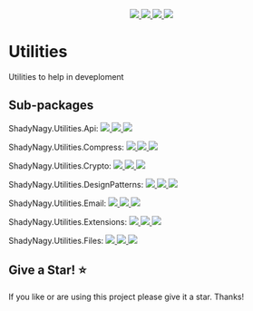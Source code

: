 <p align="center">
    <a href="https://www.nuget.org/packages/ShadyNagy.Utilities.Api" alt="NuGet">
        <img src="https://img.shields.io/nuget/v/ShadyNagy.Utilities.Api" />
    </a>
    <a href="https://www.nuget.org/packages/ShadyNagy.Utilities.Api" alt="NuGet">
        <img src="https://img.shields.io/nuget/dt/ShadyNagy.Utilities.Api" />
    </a>
    <a href="https://github.com/shadynagy/Utilities/workflows/publish%20ShadyNagy.Utilities.Api%20to%20nuget/badge.svg" alt="Contributors">
        <img src="https://github.com/shadynagy/Utilities/workflows/publish%20ShadyNagy.Utilities.Api%20to%20nuget/badge.svg" />
    </a>
    <a href="https://github.com/ShadyNagy/Utilities/graphs/contributors" alt="Contributors">
        <img src="https://img.shields.io/github/contributors/ShadyNagy/Utilities" />
    </a>
</p>


# Utilities

Utilities to help in deveploment


## Sub-packages

<p align="left">   
ShadyNagy.Utilities.Api: 
    <a href="https://www.nuget.org/packages/ShadyNagy.Utilities.Api" alt="NuGet">
        <img src="https://img.shields.io/nuget/v/ShadyNagy.Utilities.Api" />
    </a>
    <a href="https://www.nuget.org/packages/ShadyNagy.Utilities.Api" alt="NuGet">
        <img src="https://img.shields.io/nuget/dt/ShadyNagy.Utilities.Api" />
    </a>
    <a href="https://github.com/shadynagy/Utilities/workflows/publish%20ShadyNagy.Utilities.Api%20to%20nuget/badge.svg" alt="Contributors">
        <img src="https://github.com/shadynagy/Utilities/workflows/publish%20ShadyNagy.Utilities.Api%20to%20nuget/badge.svg" />
    </a>
</p>
<p align="left">   
ShadyNagy.Utilities.Compress: 
    <a href="https://www.nuget.org/packages/ShadyNagy.Utilities.Compress" alt="NuGet">
        <img src="https://img.shields.io/nuget/v/ShadyNagy.Utilities.Compress" />
    </a>
    <a href="https://www.nuget.org/packages/ShadyNagy.Utilities.Compress" alt="NuGet">
        <img src="https://img.shields.io/nuget/dt/ShadyNagy.Utilities.Compress" />
    </a>
    <a href="https://github.com/shadynagy/Utilities/workflows/publish%20ShadyNagy.Utilities.Compress%20to%20nuget/badge.svg" alt="Contributors">
        <img src="https://github.com/shadynagy/Utilities/workflows/publish%20ShadyNagy.Utilities.Compress%20to%20nuget/badge.svg" />
    </a>
</p>
<p align="left">   
ShadyNagy.Utilities.Crypto: 
    <a href="https://www.nuget.org/packages/ShadyNagy.Utilities.Crypto" alt="NuGet">
        <img src="https://img.shields.io/nuget/v/ShadyNagy.Utilities.Crypto" />
    </a>
    <a href="https://www.nuget.org/packages/ShadyNagy.Utilities.Crypto" alt="NuGet">
        <img src="https://img.shields.io/nuget/dt/ShadyNagy.Utilities.Crypto" />
    </a>
    <a href="https://github.com/shadynagy/Utilities/workflows/publish%20ShadyNagy.Utilities.Crypto%20to%20nuget/badge.svg" alt="Contributors">
        <img src="https://github.com/shadynagy/Utilities/workflows/publish%20ShadyNagy.Utilities.Crypto%20to%20nuget/badge.svg" />
    </a>
</p>
<p align="left">   
ShadyNagy.Utilities.DesignPatterns: 
    <a href="https://www.nuget.org/packages/ShadyNagy.Utilities.DesignPatterns" alt="NuGet">
        <img src="https://img.shields.io/nuget/v/ShadyNagy.Utilities.DesignPatterns" />
    </a>
    <a href="https://www.nuget.org/packages/ShadyNagy.Utilities.DesignPatterns" alt="NuGet">
        <img src="https://img.shields.io/nuget/dt/ShadyNagy.Utilities.DesignPatterns" />
    </a>
    <a href="https://github.com/shadynagy/Utilities/workflows/publish%20ShadyNagy.Utilities.DesignPatterns%20to%20nuget/badge.svg" alt="Contributors">
        <img src="https://github.com/shadynagy/Utilities/workflows/publish%20ShadyNagy.Utilities.DesignPatterns%20to%20nuget/badge.svg" />
    </a>
</p>
<p align="left">   
ShadyNagy.Utilities.Email: 
    <a href="https://www.nuget.org/packages/ShadyNagy.Utilities.Email" alt="NuGet">
        <img src="https://img.shields.io/nuget/v/ShadyNagy.Utilities.Email" />
    </a>
    <a href="https://www.nuget.org/packages/ShadyNagy.Utilities.Email" alt="NuGet">
        <img src="https://img.shields.io/nuget/dt/ShadyNagy.Utilities.Email" />
    </a>
    <a href="https://github.com/shadynagy/Utilities/workflows/publish%20ShadyNagy.Utilities.Email%20to%20nuget/badge.svg" alt="Contributors">
        <img src="https://github.com/shadynagy/Utilities/workflows/publish%20ShadyNagy.Utilities.Email%20to%20nuget/badge.svg" />
    </a>
</p>
<p align="left">   
ShadyNagy.Utilities.Extensions: 
    <a href="https://www.nuget.org/packages/ShadyNagy.Utilities.Extensions" alt="NuGet">
        <img src="https://img.shields.io/nuget/v/ShadyNagy.Utilities.Extensions" />
    </a>
    <a href="https://www.nuget.org/packages/ShadyNagy.Utilities.Extensions" alt="NuGet">
        <img src="https://img.shields.io/nuget/dt/ShadyNagy.Utilities.Extensions" />
    </a>
    <a href="https://github.com/shadynagy/Utilities/workflows/publish%20ShadyNagy.Utilities.Extensions%20to%20nuget/badge.svg" alt="Contributors">
        <img src="https://github.com/shadynagy/Utilities/workflows/publish%20ShadyNagy.Utilities.Extensions%20to%20nuget/badge.svg" />
    </a>
</p>
<p align="left">   
ShadyNagy.Utilities.Files: 
    <a href="https://www.nuget.org/packages/ShadyNagy.Utilities.Files" alt="NuGet">
        <img src="https://img.shields.io/nuget/v/ShadyNagy.Utilities.Files" />
    </a>
    <a href="https://www.nuget.org/packages/ShadyNagy.Utilities.Files" alt="NuGet">
        <img src="https://img.shields.io/nuget/dt/ShadyNagy.Utilities.Files" />
    </a>
    <a href="https://github.com/shadynagy/Utilities/workflows/publish%20ShadyNagy.Utilities.Files%20to%20nuget/badge.svg" alt="Contributors">
        <img src="https://github.com/shadynagy/Utilities/workflows/publish%20ShadyNagy.Utilities.Files%20to%20nuget/badge.svg" />
    </a>
</p>


## Give a Star! :star:

If you like or are using this project please give it a star. Thanks!


